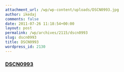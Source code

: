 ```yaml
---
attachment_url: /wp/wp-content/uploads/DSCN0993.jpg
author: ikedaj
comments: false
date: 2011-07-26 11:18:54+00:00
layout: post
permalink: /wp/archives/2115/dscn0993
slug: dscn0993
title: DSCN0993
wordpress_id: 2130
---
```


### [DSCN0993](/assets/images/wp-content/DSCN0993.jpg)
